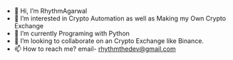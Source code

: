 - 👋 Hi, I’m RhythmAgarwal
- 👀 I’m interested in Crypto Automation as well as Making my Own Crypto Exchange  
- 🌱 I’m currently Programing with Python
- 💞️ I’m looking to collaborate on an Crypto Exchange like Binance.
- 📫 How to reach me? email- rhythmthedev@gmail.com
